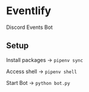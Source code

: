 # Eventlify

Discord Events Bot

## Setup

Install packages -> `pipenv sync`

Access shell -> `pipenv shell`

Start Bot -> `python bot.py`

